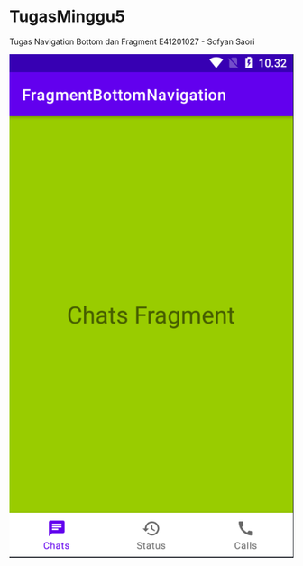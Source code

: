# TugasMinggu5
 Tugas Navigation Bottom dan Fragment 
 E41201027 - Sofyan Saori
 
 <img src="Capture.PNG">
